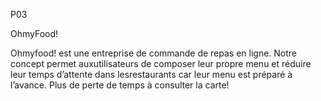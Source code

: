P03

OhmyFood!

Ohmyfood! est une entreprise de commande de repas en ligne. Notre concept permet auxutilisateurs de composer leur propre menu et réduire leur temps d’attente dans lesrestaurants car leur menu est préparé à l’avance. Plus de perte de temps à consulter la carte!
